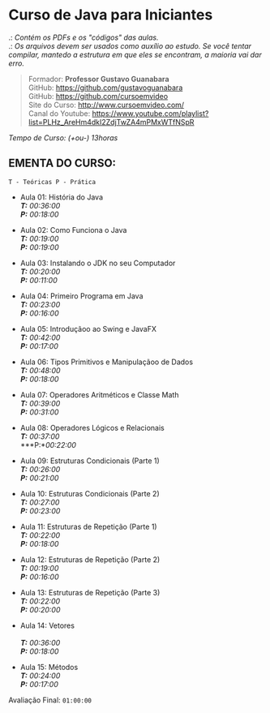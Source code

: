 # Curso de Java para Iniciantes
 
 [](./curso-gratis-java.jpg)

.: *Contém os PDFs e os "códigos" das aulas.*<br>
.: *Os arquivos devem ser usados ​​como auxílio ao estudo. Se você tentar compilar, mantedo a estrutura em que eles se encontram, a maioria vai dar erro.*

> Formador: **Professor Gustavo Guanabara** <br>
> GitHub: https://github.com/gustavoguanabara<br>
> GitHub: https://github.com/cursoemvideo<br>
> Site do Curso: http://www.cursoemvideo.com/ <br>
> Canal do Youtube: https://www.youtube.com/playlist?list=PLHz_AreHm4dkI2ZdjTwZA4mPMxWTfNSpR<br>

*Tempo de Curso: (+ou-) 13horas*

## EMENTA DO CURSO: 
 
`T - Teóricas P - Prática`

- Aula 01:  História do Java<br>
***T:** 00:36:00*<br> 
***P:** 00:18:00*
 
- Aula 02: Como Funciona o Java<br> 
***T:** 00:19:00*<br>
***P:** 00:19:00*

- Aula 03: Instalando o JDK no seu Computador<br>
***T:** 00:20:00*<br>
***P:** 00:11:00*
 
- Aula 04: Primeiro Programa em Java<br>
***T:** 00:23:00*<br> 
***P:** 00:16:00*
 
- Aula 05: Introduçãoo ao Swing e JavaFX<br> 
***T:** 00:42:00*<br> 
***P:** 00:17:00*
 
- Aula 06: Tipos Primitivos e Manipulaçãoo de Dados<br> 
***T:** 00:48:00*<br> 
***P:** 00:18:00*
 
- Aula 07: Operadores Aritméticos e Classe Math<br> 
***T:** 00:39:00*<br> 
***P:** 00:31:00*
 
- Aula 08: Operadores Lógicos e Relacionais<br> 
***T:** 00:37:00*<br> 
***P:**00:22:00*
 
- Aula 09: Estruturas Condicionais (Parte 1)<br> 
***T:** 00:26:00*<br> 
***P:** 00:21:00*

- Aula 10: Estruturas Condicionais (Parte 2)<br> 
***T:** 00:27:00*<br> 
***P:** 00:23:00*
 
- Aula 11: Estruturas de Repetição (Parte 1)<br> 
***T:** 00:22:00*<br> 
***P:** 00:18:00*
 
- Aula 12: Estruturas de Repetição (Parte 2)<br> 
***T:** 00:19:00*<br> 
***P:** 00:16:00*
 
- Aula 13: Estruturas de Repetição (Parte 3)<br> 
***T:** 00:22:00*<br> 
***P:** 00:20:00*
 
- Aula 14: Vetores<br>  
***T:** 00:36:00*<br> 
***P:** 00:18:00*
 
- Aula 15: Métodos<br> 
***T:** 00:24:00*<br> 
***P:** 00:17:00*
 
Avaliação Final: `01:00:00` 

